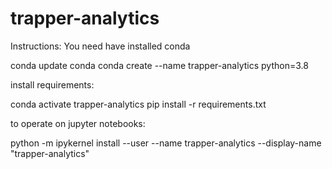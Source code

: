 # trapper-analytics

Instructions: 
You need have installed conda

conda update conda
conda create --name trapper-analytics python=3.8

install requirements:

conda activate trapper-analytics
pip install -r requirements.txt

to operate on jupyter notebooks:

python -m ipykernel install --user --name trapper-analytics --display-name "trapper-analytics"
